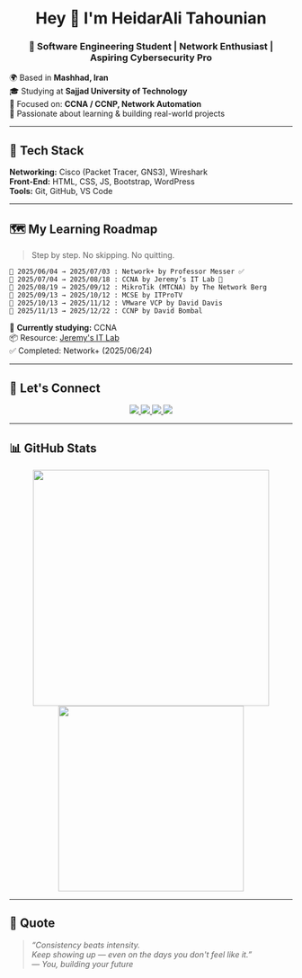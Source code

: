 <h1 align="center">Hey 👋 I'm HeidarAli Tahounian</h1>

<h3 align="center">🚀 Software Engineering Student | Network Enthusiast | Aspiring Cybersecurity Pro</h3>

🌍 Based in **Mashhad, Iran**  
🎓 Studying at **Sajjad University of Technology**  
🎯 Focused on: **CCNA / CCNP, Network Automation**  
🧠 Passionate about learning & building real-world projects

---

## 🧰 Tech Stack

**Networking:** Cisco (Packet Tracer, GNS3), Wireshark  
**Front-End:** HTML, CSS, JS, Bootstrap, WordPress  
**Tools:** Git, GitHub, VS Code  

---

## 🗺️ My Learning Roadmap
> Step by step. No skipping. No quitting.
```ymal
📅 2025/06/04 → 2025/07/03 : Network+ by Professor Messer ✅
📅 2025/07/04 → 2025/08/18 : CCNA by Jeremy’s IT Lab 🔄
📅 2025/08/19 → 2025/09/12 : MikroTik (MTCNA) by The Network Berg
📅 2025/09/13 → 2025/10/12 : MCSE by ITProTV
📅 2025/10/13 → 2025/11/12 : VMware VCP by David Davis
📅 2025/11/13 → 2025/12/22 : CCNP by David Bombal
```
📌 **Currently studying:** CCNA  
📦 Resource: [Jeremy's IT Lab](https://www.youtube.com/watch?v=_8vbDRVDats)  
✅ Completed: Network+ (2025/06/24)

---
## 🔗 Let's Connect

<p align="center">
  <a href="https://github.com/HeidarAli83h">
    <img src="https://img.shields.io/badge/GitHub-181717?style=for-the-badge&logo=github&logoColor=white" />
  </a>
  <a href="https://t.me/blazefx_h">
    <img src="https://img.shields.io/badge/Telegram-229ED9?style=for-the-badge&logo=telegram&logoColor=white" />
  </a>
  <a href="mailto:heidar.ali8313@gmail.com">
    <img src="https://img.shields.io/badge/Gmail-D14836?style=for-the-badge&logo=gmail&logoColor=white" />
  </a>
  <a href="https://instagram.com/blazefx.h">
    <img src="https://img.shields.io/badge/Instagram-E4405F?style=for-the-badge&logo=instagram&logoColor=white" />
  </a>
</p>


---

## 📊 GitHub Stats

<p align="center">
  <img src="https://github-readme-stats.vercel.app/api?username=HeidarAli83h&show_icons=true&theme=tokyonight&border_radius=10" width="420"/>
  <img src="https://github-readme-stats.vercel.app/api/top-langs/?username=HeidarAli83h&layout=compact&theme=tokyonight&border_radius=10" width="330"/>
</p>

---

## 💬 Quote

> *“Consistency beats intensity.  
> Keep showing up — even on the days you don't feel like it.”*  
> — *You, building your future*
